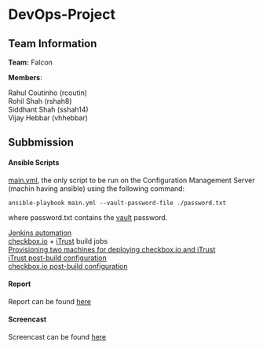 # DevOps-Project

## Team Information

**Team:** Falcon

**Members**:

Rahul Coutinho  (rcoutin)  
Rohil Shah      (rshah8)  
Siddhant Shah   (sshah14)  
Vijay Hebbar    (vhhebbar)  

## Subbmission

#### Ansible Scripts

[main.yml](main.yml), the only script to be run on the Configuration Management Server (machin having ansible) using the following command:

``` 
ansible-playbook main.yml --vault-password-file ./password.txt
```
where password.txt contains the [vault](secrets.yml) password.


[Jenkins automation](/roles/jenkins/tasks/main.yml)  
[checkbox.io](/roles/checkbox_build/tasks/main.yml) + [iTrust](/roles/iTrust_build/tasks/main.yml) build jobs  
[Provisioning two machines for deploying checkbox.io and iTrust](/provision/provision.yml)  
[iTrust post-build configuration](/provision/iTrust2.yml)  
[checkbox.io post-build configuration](/provision/checkbox.yml)  

#### Report

Report can be found [here](report.md)

#### Screencast

Screencast can be found [here](https://youtu.be/DSW7Yd2M64s)
